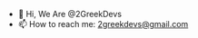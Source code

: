 - 👋 Hi, We Are @2GreekDevs
- 📫 How to reach me: 2greekdevs@gmail.com

<!---
2GreekDevs/2GreekDevs is a ✨ special ✨ repository because its `README.md` (this file) appears on your GitHub profile.
You can click the Preview link to take a look at your changes.
--->
